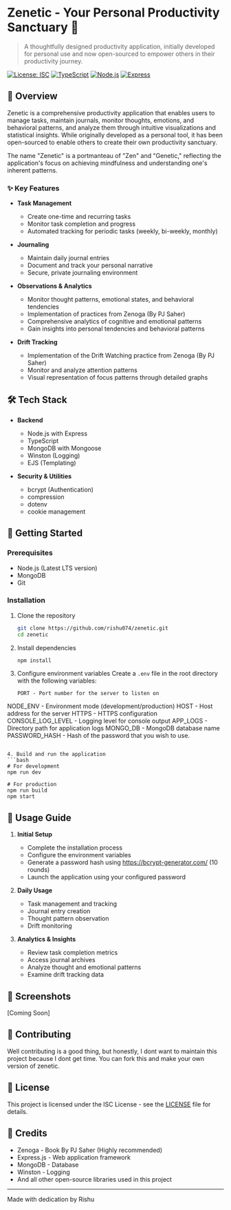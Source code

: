 # Zenetic - Your Personal Productivity Sanctuary 🌟

> A thoughtfully designed productivity application, initially developed for personal use and now open-sourced to empower others in their productivity journey.

[![License: ISC](https://img.shields.io/badge/License-ISC-blue.svg)](https://opensource.org/licenses/ISC)
[![TypeScript](https://img.shields.io/badge/TypeScript-5.7.3-blue)](https://www.typescriptlang.org/)
[![Node.js](https://img.shields.io/badge/Node.js-Latest-green)](https://nodejs.org/)
[![Express](https://img.shields.io/badge/Express-4.21.2-lightgrey)](https://expressjs.com/)

## 🎯 Overview

Zenetic is a comprehensive productivity application that enables users to manage tasks, maintain journals, monitor thoughts, emotions, and behavioral patterns, and analyze them through intuitive visualizations and statistical insights. While originally developed as a personal tool, it has been open-sourced to enable others to create their own productivity sanctuary.

The name "Zenetic" is a portmanteau of "Zen" and "Genetic," reflecting the application's focus on achieving mindfulness and understanding one's inherent patterns.

### ✨ Key Features

- **Task Management**
  - Create one-time and recurring tasks
  - Monitor task completion and progress
  - Automated tracking for periodic tasks (weekly, bi-weekly, monthly)

- **Journaling**
  - Maintain daily journal entries
  - Document and track your personal narrative
  - Secure, private journaling environment

- **Observations & Analytics**
  - Monitor thought patterns, emotional states, and behavioral tendencies
  - Implementation of practices from Zenoga (By PJ Saher)
  - Comprehensive analytics of cognitive and emotional patterns
  - Gain insights into personal tendencies and behavioral patterns

- **Drift Tracking**
  - Implementation of the Drift Watching practice from Zenoga (By PJ Saher)
  - Monitor and analyze attention patterns
  - Visual representation of focus patterns through detailed graphs

## 🛠️ Tech Stack

- **Backend**
  - Node.js with Express
  - TypeScript
  - MongoDB with Mongoose
  - Winston (Logging)
  - EJS (Templating)

- **Security & Utilities**
  - bcrypt (Authentication)
  - compression
  - dotenv
  - cookie management

## 🚀 Getting Started

### Prerequisites

- Node.js (Latest LTS version)
- MongoDB
- Git

### Installation

1. Clone the repository
   ```bash
   git clone https://github.com/rishu074/zenetic.git
   cd zenetic
   ```

2. Install dependencies
   ```bash
   npm install
   ```

3. Configure environment variables
   Create a `.env` file in the root directory with the following variables:
   ```env
   PORT - Port number for the server to listen on
NODE_ENV - Environment mode (development/production)
HOST - Host address for the server
HTTPS - HTTPS configuration
CONSOLE_LOG_LEVEL - Logging level for console output
APP_LOGS - Directory path for application logs
MONGO_DB - MongoDB database name
PASSWORD_HASH - Hash of the password that you wish to use.
   ```

4. Build and run the application
   ```bash
   # For development
   npm run dev

   # For production
   npm run build
   npm start
   ```

## 📱 Usage Guide

1. **Initial Setup**
   - Complete the installation process
   - Configure the environment variables
   - Generate a password hash using https://bcrypt-generator.com/ (10 rounds)
   - Launch the application using your configured password

2. **Daily Usage**
   - Task management and tracking
   - Journal entry creation
   - Thought pattern observation
   - Drift monitoring

3. **Analytics & Insights**
   - Review task completion metrics
   - Access journal archives
   - Analyze thought and emotional patterns
   - Examine drift tracking data

## 📸 Screenshots

[Coming Soon]
<!-- Add screenshots of key features and interfaces -->

## 🤝 Contributing

Well contributing is a good thing, but honestly, I dont want to maintain this project because I dont get time. You can fork this and make your own version of zenetic.

## 📄 License

This project is licensed under the ISC License - see the [LICENSE](LICENSE) file for details.

## 🙏 Credits

- Zenoga - Book By PJ Saher (Highly recommended)
- Express.js - Web application framework
- MongoDB - Database
- Winston - Logging
- And all other open-source libraries used in this project
---

Made with dedication by Rishu
